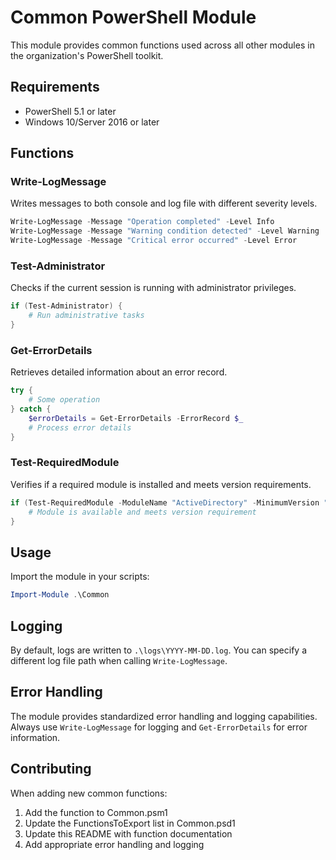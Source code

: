 # Common PowerShell Module

This module provides common functions used across all other modules in the organization's PowerShell toolkit.

## Requirements

- PowerShell 5.1 or later
- Windows 10/Server 2016 or later

## Functions

### Write-LogMessage
Writes messages to both console and log file with different severity levels.

```powershell
Write-LogMessage -Message "Operation completed" -Level Info
Write-LogMessage -Message "Warning condition detected" -Level Warning
Write-LogMessage -Message "Critical error occurred" -Level Error
```

### Test-Administrator
Checks if the current session is running with administrator privileges.

```powershell
if (Test-Administrator) {
    # Run administrative tasks
}
```

### Get-ErrorDetails
Retrieves detailed information about an error record.

```powershell
try {
    # Some operation
} catch {
    $errorDetails = Get-ErrorDetails -ErrorRecord $_
    # Process error details
}
```

### Test-RequiredModule
Verifies if a required module is installed and meets version requirements.

```powershell
if (Test-RequiredModule -ModuleName "ActiveDirectory" -MinimumVersion "1.0.0") {
    # Module is available and meets version requirement
}
```

## Usage

Import the module in your scripts:

```powershell
Import-Module .\Common
```

## Logging

By default, logs are written to `.\logs\YYYY-MM-DD.log`. You can specify a different log file path when calling `Write-LogMessage`.

## Error Handling

The module provides standardized error handling and logging capabilities. Always use `Write-LogMessage` for logging and `Get-ErrorDetails` for error information.

## Contributing

When adding new common functions:
1. Add the function to Common.psm1
2. Update the FunctionsToExport list in Common.psd1
3. Update this README with function documentation
4. Add appropriate error handling and logging 